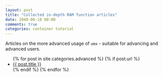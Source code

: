 ```yaml
---
layout: post
title: "Collected in-depth RAM function articles"
date: 2040-06-18 00:00
comments: true
categories: container tutorial
---
```


<a name="top"></a>

Articles on the more advanced usage of `umx` - suitable for advancing and advanced users.

<ul>
  {% for post in site.categories.advanced %}
	{% if post.url %}
  <li><a href="{{ post.url }}">{{ post.title }}</a></li>
	{% endif %}
  {% endfor %}
</ul>
